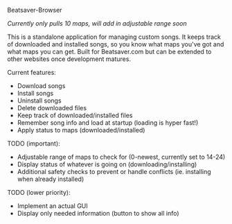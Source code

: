 Beatsaver-Browser

*Currently only pulls 10 maps, will add in adjustable range soon*

This is a standalone application for managing custom songs.
It keeps track of downloaded and installed songs, so you know what maps you've got and what maps you can get.
Built for Beatsaver.com but can be extended to other websites once development matures.

Current features:
- Download songs
- Install songs
- Uninstall songs
- Delete downloaded files
- Keep track of downloaded/installed files
- Remember song info and load at startup (loading is hyper fast!)
- Apply status to maps (downloaded/installed)


TODO (important):
- Adjustable range of maps to check for (0-newest, currently set to 14-24)
- Display status of whatever is going on (downloading/installing)
- Additional safety checks to prevent or handle conflicts (ie. installing when already installed)

TODO (lower priority):
- Implement an actual GUI
- Display only needed information (button to show all info)
